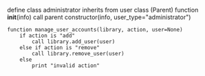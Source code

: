 define class administrator inherits from user class (Parent)
    function __init__(info)
        call parent constructor(info, user_type="administrator")

    function manage_user_accounts(library, action, user=None)
        if action is "add"
            call library.add_user(user)
        else if action is "remove"
            call library.remove_user(user)
        else
            print "invalid action"